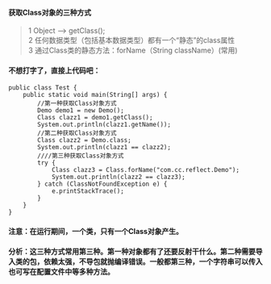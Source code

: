 #### 获取Class对象的三种方式
> 1 Object ——> getClass();  
> 2 任何数据类型（包括基本数据类型）都有一个“静态”的class属性  
> 3 通过Class类的静态方法：forName（String  className）(常用)
#### 不想打字了，直接上代码吧：
```
public class Test {
    public static void main(String[] args) {
        //第一种获取Class对象方式
        Demo demo1 = new Demo();
        Class clazz1 = demo1.getClass();
        System.out.println(clazz1.getName());
        //第二种获取Class对象方式
        Class clazz2 = Demo.class;
        System.out.println(clazz1 == clazz2);
        ////第三种获取Class对象方式
        try {
            Class clazz3 = Class.forName("com.cc.reflect.Demo");
            System.out.println(clazz2 == clazz3);
        } catch (ClassNotFoundException e) {
            e.printStackTrace();
        }
    }
}
```
#### 注意：在运行期间，一个类，只有一个Class对象产生。
#### 分析：这三种方式常用第三种。第一种对象都有了还要反射干什么。第二种需要导入类的包，依赖太强，不导包就抛编译错误。一般都第三种，一个字符串可以传入也可写在配置文件中等多种方法。
